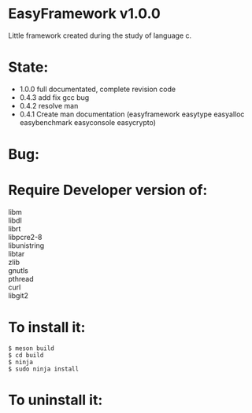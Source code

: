 EasyFramework v1.0.0
====================
Little framework created during the study of language c.<br/>

State:
======
* 1.0.0 full documentated, complete revision code
* 0.4.3 add fix gcc bug
* 0.4.2 resolve man
* 0.4.1 Create man documentation (easyframework easytype easyalloc easybenchmark easyconsole easycrypto)

Bug:
====

Require Developer version of:
========
libm<br/>
libdl<br/>
librt<br/>
libpcre2-8<br/>
libunistring<br/>
libtar<br/>
zlib<br/>
gnutls<br/>
pthread<br/>
curl<br/>
libgit2<br/>

To install it:
==============
```
$ meson build
$ cd build
$ ninja
$ sudo ninja install
```

To uninstall it:
==============

